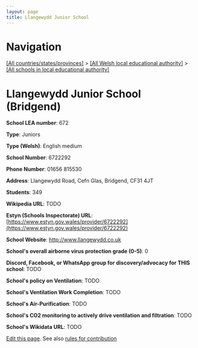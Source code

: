 ```yaml
---
layout: page
title: Llangewydd Junior School
---
```

# Navigation

[[All countries/states/provinces]](../../..) > [[All Welsh local educational authority]](../..) > [[All schools in local educational authority]](..)

# Llangewydd Junior School (Bridgend)

**School LEA number**: 672

**Type**: Juniors

**Type (Welsh)**: English medium

**School Number**: 6722292

**Phone Number**: 01656 815530

**Address**: Llangewydd Road, Cefn Glas, Bridgend, CF31 4JT

**Students**: 349

**Wikipedia URL**: TODO

**Estyn (Schools Inspectorate) URL**: [https://www.estyn.gov.wales/provider/6722292](https://www.estyn.gov.wales/provider/6722292)

**School Website**: http://www.llangewydd.co.uk

**School's overall airborne virus protection grade (0-5)**: 0

**Discord, Facebook, or WhatsApp group for discovery/advocacy for THIS school**: TODO

**School's policy on Ventilation**: TODO

**School's Ventilation Work Completion**: TODO

**School's Air-Purification**: TODO

**School's CO2 monitoring to actively drive ventilation and filtration**: TODO

**School's Wikidata URL**: TODO




[Edit this page](https://github.com/ventilate-schools/Wales/edit/prif/./Bridgend/Llangewydd_Junior_School.md). See also [rules for contribution](../../../contribution-rules/)